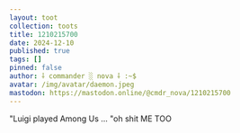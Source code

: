 ```yaml
---
layout: toot
collection: toots
title: 1210215700
date: 2024-12-10
published: true
tags: []
pinned: false
author: ⸸ commander ░ nova ⸸ :~$
avatar: /img/avatar/daemon.jpeg
mastodon: https://mastodon.online/@cmdr_nova/1210215700
---
```


"Luigi played Among Us ... "oh shit ME TOO
